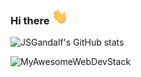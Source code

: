 ### Hi there <img src="https://github.com/Andy-Python-Programmer/Andy-Python-Programmer/blob/master/hello.gif" style="margin-top:5px;" height="25px">

<!--
**SalaheddineOBT/SalaheddineOBT** is a ✨ _special_ ✨ repository because its `README.md` (this file) appears on your GitHub profile.

Here are some ideas to get you started:

- 🔭 I’m currently working on ...
- 🌱 I’m currently learning ...
- 👯 I’m looking to collaborate on ...
- 🤔 I’m looking for help with ...
- 💬 Ask me about ...
- 📫 How to reach me: ...
- 😄 Pronouns: ...
- ⚡ Fun fact: ...
-->
![JSGandalf's GitHub stats](https://github-readme-stats.vercel.app/api?username=SalaheddineOBT&show_icons=true&theme=dracula&count_private=true)

![MyAwesomeWebDevStack](https://awesome-stack.glitch.me/api/v1/cards?name=SalaheddineOBT&repos=jsgandalf,vue-generator-graph,awesome-stack,Zeus&theme=dracula)

